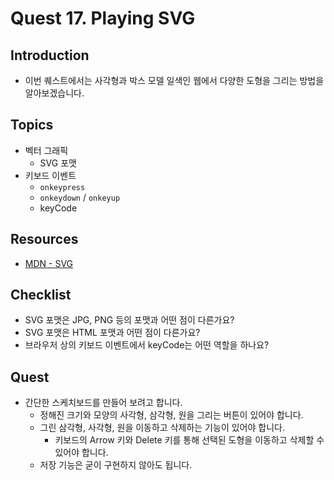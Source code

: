 # Quest 17. Playing SVG


## Introduction
* 이번 퀘스트에서는 사각형과 박스 모델 일색인 웹에서 다양한 도형을 그리는 방법을 알아보겠습니다.

## Topics
* 벡터 그래픽
  * SVG 포맷
* 키보드 이벤트
  * `onkeypress`
  * `onkeydown` / `onkeyup`
  * keyCode

## Resources
* [MDN - SVG](https://developer.mozilla.org/ko/docs/Web/SVG)

## Checklist
* SVG 포맷은 JPG, PNG 등의 포맷과 어떤 점이 다른가요?
* SVG 포맷은 HTML 포맷과 어떤 점이 다른가요?
* 브라우저 상의 키보드 이벤트에서 keyCode는 어떤 역할을 하나요?

## Quest
* 간단한 스케치보드를 만들어 보려고 합니다.
  * 정해진 크기와 모양의 사각형, 삼각형, 원을 그리는 버튼이 있어야 합니다.
  * 그린 삼각형, 사각형, 원을 이동하고 삭제하는 기능이 있어야 합니다.
    * 키보드의 Arrow 키와 Delete 키를 통해 선택된 도형을 이동하고 삭제할 수 있어야 합니다.
  * 저장 기능은 굳이 구현하지 않아도 됩니다.

